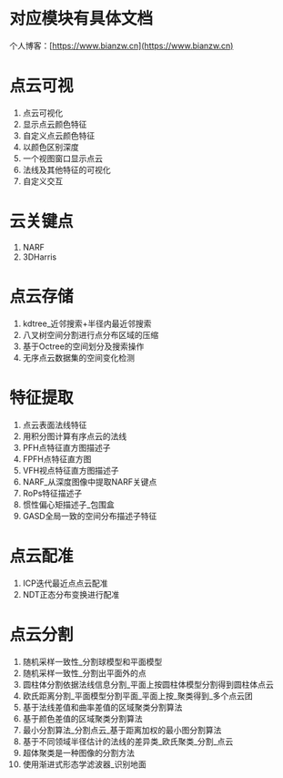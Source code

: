 # 对应模块有具体文档

个人博客：[https://www.bianzw.cn](https://www.bianzw.cn) 

# 点云可视

1. 点云可视化
2. 显示点云颜色特征
3. 自定义点云颜色特征
4. 以颜色区别深度
5. 一个视图窗口显示点云
6. 法线及其他特征的可视化
7. 自定义交互

# 云关键点

1. NARF
2. 3DHarris

# 点云存储

1. kdtree_近邻搜索+半径内最近邻搜索
2. 八叉树空间分割进行点分布区域的压缩
3. 基于Octree的空间划分及搜索操作
4. 无序点云数据集的空间变化检测

# 特征提取

1. 点云表面法线特征
2. 用积分图计算有序点云的法线
3. PFH点特征直方图描述子
4. FPFH点特征直方图
5. VFH视点特征直方图描述子
6. NARF_从深度图像中提取NARF关键点
7. RoPs特征描述子
8. 惯性偏心矩描述子_包围盒
9. GASD全局一致的空间分布描述子特征

# 点云配准

1. ICP迭代最近点点云配准
2. NDT正态分布变换进行配准

# 点云分割

1. 随机采样一致性_分割球模型和平面模型
2. 随机采样一致性_分割出平面外的点
3. 圆柱体分割依据法线信息分割_平面上按圆柱体模型分割得到圆柱体点云
4. 欧氏距离分割_平面模型分割平面_平面上按_聚类得到_多个点云团
5. 基于法线差值和曲率差值的区域聚类分割算法
6. 基于颜色差值的区域聚类分割算法
7. 最小分割算法_分割点云_基于距离加权的最小图分割算法
8. 基于不同领域半径估计的法线的差异类_欧氏聚类_分割_点云
9. 超体聚类是一种图像的分割方法
10. 使用渐进式形态学滤波器_识别地面
